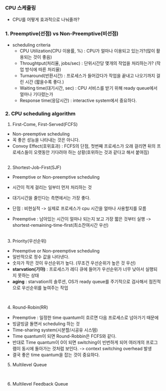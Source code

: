 ### CPU 스케쥴링

- CPU를 어떻게 효과적으로 나눠줄까?

### 1. Preemptive(선점) vs Non-Preemptive(비선점)

- scheduling criteria
  - CPU Utilization(CPU 이용률, %) : CPU가 얼마나 이용되고 있는가?(많이 활용되는 것이 좋음)
  - Throughtput(처리율, jobs/sec) : 단위시간당 몇개의 작업을 처리하는가? (작업 방식에 따른 처리율)
  - Turnaround(반환시간) : 프로세스가 들어갔다가 작업을 끝내고 나오기까지 걸린 시간 (짧을수록 좋다.)
  - Waiting time(대기시간, sec) : CPU 서비스를 받기 위해 ready queue에서 얼마나 기다렸는가
  - Response time(응답시간) : interactive system에서 중요하다.

### 2. CPU scheduling algorithm

1. First-Come, First-Served(FCFS)

- Non-preemptive scheduling
- 꼭 좋은 성능을 나타내는 것은 아니다.
- Convoy Effect(호위효과) : FCFS의 단점, 첫번째 프로세스가 오래 걸리면 뒤의 프로세스들이 오랫동안 기다려야 하는 상황(호위하는 것과 같다고 해서 붙여짐)  
  </br>

2. Shortest-Job-First(SJF)

- Preemptive or Non-preemptive scheduling
- 시간이 적게 걸리는 일부터 먼저 처리하는 것
- 대기시간을 줄인다는 측면에서는 가장 좋다.
- 단점 : 비현실적 -> 실제로 프로세스가 cpu 시간을 얼마나 사용할지를 모름

- Preemptive : 남아있는 시간이 얼마나 되는지 보고 가장 짧은 것부터 실행 -> shortest-remaining-time-first(최소잔여시간 우선)  
  </br>

3. Priority(우선순위)

- Preemptive or Non-preemptive scheduling
- 일반적으로 정수 값을 나타낸다.
- 숫자가 작은 것이 우선순위가 높다. (무조건 우선순위가 높은 것 우선)
- **starvation(기아)** : 프로세스가 레디 큐에 들어가 우선순위가 너무 낮아서 실행되지 못하는 상태
- **aging** : starvation의 솔루션, OS가 ready queue를 주기적으로 검사해서 점진적으로 우선순위를 높여주는 작업

</br>

4. Round-Robin(RR)

- Preemptive : 일정한 time quantum이 흐르면 다음 프로세스로 넘아가기 때문에
- 빙글빙글 돌면서 scheduling 하는 것
- Time-sharing system(시분할/시공유 시스템)
- Time quantum이 되면 Round-Robbin은 FCFS와 같다.
- 반대로 Time quantum이 0이 되면 switching이 빈번하게 되어 여러개의 프로그램이 동시에 돌아가는 것처럼 보인다. -> context switching overhead 발생
- 결국 좋은 time quantum을 잡는 것이 중요하다.
  </br>

5. Multilevel Queue

</br>

6. Multilevel Feedback Queue
